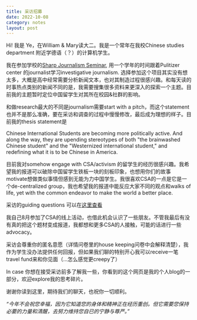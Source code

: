 ```yaml
---
title: 采访招募
date: 2022-10-08
category: notes
layout: post
---
```


Hi! 我是 Ye，在William & Mary读大二。我是一个常年在我校Chinese studies department 附近学德语（？）的计算机学生。

我在参加学校的[Sharp Journalism Seminar](https://www.wm.edu/as/charlescenter/journalism/sharp-seminar/index.php), 用一个学年的时间跟着Pulitizer center 的journalist学习investigative journalism. 选择参加这个项目其实没有想太多，大概是高中经常需要分析新闻文本，也对其制造过程很感兴趣。和每天读的时事热点类别的新闻不同的是，我需要搜集很多资料来更深入的探索一个主题。目前我的主题暂时定位中国留学生对其所在校园&社群的影响。

和做research最大的不同是journalism需要start with a pitch，而这个statement也并不是那么准确，要在采访和调查的过程中慢慢修改，最后成为理想的样子。目前我的thesis statement是

Chinese International Students are becoming more politically active. And along the way, they are upending stereotypes of both "the brainwashed Chinese student" and the "Westernized international student," and redefining what it is to be Chinese in America.  

目前我对somehow engage with CSA/activism 的留学生的经历很感兴趣。我希望我的报道可以破除中国留学生铁板一块的刻板印象，也想用你们的故事motivate想做类似事情但感到无能为力中国学生。我很喜欢CSA的一点是它是一个de-centralized group，我也希望我的报道中能反应大家不同的观点和walks of life, yet with the common endeavor to make the world a better place. 

采访的guiding questions 可以在[这里查看](https://docs.google.com/document/d/16LaZvtJubm-KNsPO63dciHzkyaZy9jWmTvO2f6Ad3CI/edit?usp=sharing) 

我自己8月参加了CSA的线上活动，也借此机会认识了一些朋友。不管我最后有没有真的把这个题材变成报道，我都想和更多CSA的人接触，可能的话进行一些advocacy。

采访会尊重你的匿名意愿（详情问卷里的house keeping问卷中会解释清楚），我作为学生没办法提供任何回报，但如果我们聊的特别开心我可以receive一笔travel fund来和你见面（...怎么感觉更creepy了）

In case 你想在接受采访前多了解我一些，你看到的这个网页是我的个人blog的一部分，欢迎explore我的思考碎片。

谢谢你读到这里，期待我们的聊天，也祝你一切顺利。

*“今年不会祝您幸福，因为它知道您的身体和精神正在经历重创。但它需要您保持必要的力量和清醒，去努力维持您自已的宁静与尊严。”*